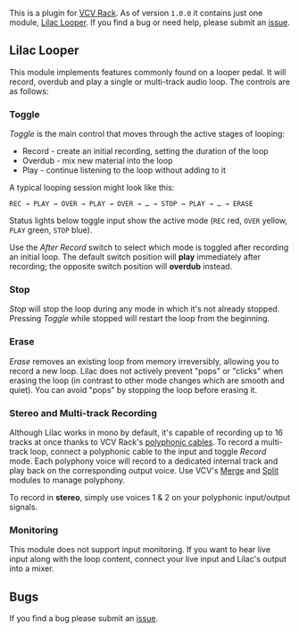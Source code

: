 This is a plugin for [VCV Rack](https://vcvrack.com/). As of version `1.0.0` it contains just one module, [Lilac Looper](#lilac-looper). If you find a bug or need help, please submit an [issue](https://github.com/grough/club-soda-vcv/issues).

## Lilac Looper

This module implements features commonly found on a looper pedal. It will record, overdub and play a single or multi-track audio loop. The controls are as follows:

### Toggle

_Toggle_ is the main control that moves through the active stages of looping:

- Record - create an initial recording, setting the duration of the loop
- Overdub - mix new material into the loop
- Play - continue listening to the loop without adding to it

A typical looping session might look like this:

```
REC → PLAY → OVER → PLAY → OVER → … → STOP → PLAY → … → ERASE
```

Status lights below toggle input show the active mode (`REC` red, `OVER` yellow, `PLAY` green, `STOP` blue).

Use the _After Record_ switch to select which mode is toggled after recording an initial loop. The default switch position will **play** immediately after recording; the opposite switch position will **overdub** instead.

### Stop

_Stop_ will stop the loop during any mode in which it's not already stopped. Pressing _Toggle_ while stopped will restart the loop from the beginning.

### Erase

_Erase_ removes an existing loop from memory irreversibly, allowing you to record a new loop. Lilac does not actively prevent "pops" or "clicks" when erasing the loop (in contrast to other mode changes which are smooth and quiet). You can avoid "pops" by stopping the loop before erasing it.

### Stereo and Multi-track Recording

Although Lilac works in mono by default, it's capable of recording up to 16 tracks at once thanks to VCV Rack's [polyphonic cables](https://vcvrack.com/manual/Polyphony). To record a multi-track loop, connect a polyphonic cable to the input and toggle _Record_ mode. Each polyphony voice will record to a dedicated internal track and play back on the corresponding output voice. Use VCV's [Merge](https://library.vcvrack.com/Fundamental/Merge) and [Split](https://library.vcvrack.com/Fundamental/Split) modules to manage polyphony.

To record in **stereo**, simply use voices 1 & 2 on your polyphonic input/output signals.

### Monitoring

This module does not support input monitoring. If you want to hear live input along with the loop content, connect your live input and Lilac's output into a mixer.

<!--
### Known Issues

- There is no maximum loop length, so recording indefinitely will just eat memory
- Use sequential polyphonic voices to avoid unnecessary memory usage
- No signal smoothing on erase
-->

## Bugs

If you find a bug please submit an [issue](https://github.com/grough/club-soda-vcv/issues).

